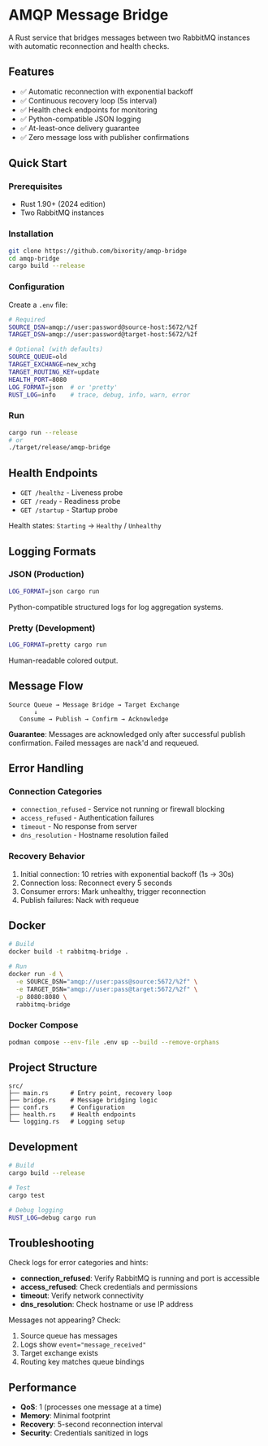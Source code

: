 # AMQP Message Bridge

A Rust service that bridges messages between two RabbitMQ instances with automatic reconnection and health checks.

## Features

- ✅ Automatic reconnection with exponential backoff
- ✅ Continuous recovery loop (5s interval)
- ✅ Health check endpoints for monitoring
- ✅ Python-compatible JSON logging
- ✅ At-least-once delivery guarantee
- ✅ Zero message loss with publisher confirmations

## Quick Start

### Prerequisites

- Rust 1.90+ (2024 edition)
- Two RabbitMQ instances

### Installation

```bash
git clone https://github.com/bixority/amqp-bridge
cd amqp-bridge
cargo build --release
```

### Configuration

Create a `.env` file:

```bash
# Required
SOURCE_DSN=amqp://user:password@source-host:5672/%2f
TARGET_DSN=amqp://user:password@target-host:5672/%2f

# Optional (with defaults)
SOURCE_QUEUE=old
TARGET_EXCHANGE=new_xchg
TARGET_ROUTING_KEY=update
HEALTH_PORT=8080
LOG_FORMAT=json  # or 'pretty'
RUST_LOG=info    # trace, debug, info, warn, error
```

### Run

```bash
cargo run --release
# or
./target/release/amqp-bridge
```

## Health Endpoints

- `GET /healthz` - Liveness probe
- `GET /ready` - Readiness probe
- `GET /startup` - Startup probe

Health states: `Starting` → `Healthy` / `Unhealthy`

## Logging Formats

### JSON (Production)
```bash
LOG_FORMAT=json cargo run
```
Python-compatible structured logs for log aggregation systems.

### Pretty (Development)
```bash
LOG_FORMAT=pretty cargo run
```
Human-readable colored output.

## Message Flow

```
Source Queue → Message Bridge → Target Exchange
       ↓
   Consume → Publish → Confirm → Acknowledge
```

**Guarantee**: Messages are acknowledged only after successful publish confirmation. Failed messages are nack'd and requeued.

## Error Handling

### Connection Categories
- `connection_refused` - Service not running or firewall blocking
- `access_refused` - Authentication failures
- `timeout` - No response from server
- `dns_resolution` - Hostname resolution failed

### Recovery Behavior
1. Initial connection: 10 retries with exponential backoff (1s → 30s)
2. Connection loss: Reconnect every 5 seconds
3. Consumer errors: Mark unhealthy, trigger reconnection
4. Publish failures: Nack with requeue

## Docker

```bash
# Build
docker build -t rabbitmq-bridge .

# Run
docker run -d \
  -e SOURCE_DSN="amqp://user:pass@source:5672/%2f" \
  -e TARGET_DSN="amqp://user:pass@target:5672/%2f" \
  -p 8080:8080 \
  rabbitmq-bridge
```

### Docker Compose

```bash
podman compose --env-file .env up --build --remove-orphans
```

## Project Structure

```
src/
├── main.rs      # Entry point, recovery loop
├── bridge.rs    # Message bridging logic
├── conf.rs      # Configuration
├── health.rs    # Health endpoints
└── logging.rs   # Logging setup
```

## Development

```bash
# Build
cargo build --release

# Test
cargo test

# Debug logging
RUST_LOG=debug cargo run
```

## Troubleshooting

Check logs for error categories and hints:
- **connection_refused**: Verify RabbitMQ is running and port is accessible
- **access_refused**: Check credentials and permissions
- **timeout**: Verify network connectivity
- **dns_resolution**: Check hostname or use IP address

Messages not appearing? Check:
1. Source queue has messages
2. Logs show `event="message_received"`
3. Target exchange exists
4. Routing key matches queue bindings

## Performance

- **QoS**: 1 (processes one message at a time)
- **Memory**: Minimal footprint
- **Recovery**: 5-second reconnection interval
- **Security**: Credentials sanitized in logs